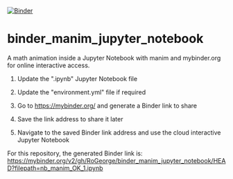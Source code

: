 [![Binder](https://mybinder.org/badge_logo.svg)](https://mybinder.org/v2/gh/RoGeorge/binder_manim_jupyter_notebook/HEAD?filepath=nb_manim_OK_1.ipynb)

# binder_manim_jupyter_notebook
A math animation inside a Jupyter Notebook with manim and mybinder.org for online interactive access.
  
1. Update the ".ipynb" Jupyter Notebook file
2. Update the "environment.yml" file if required
3. Go to https://mybinder.org/ and generate a Binder link to share
4. Save the link address to share it later
  
5. Navigate to the saved Binder link address and use the cloud interactive Jupyter Notebook  
  
For this repository, the generated Binder link is:  
https://mybinder.org/v2/gh/RoGeorge/binder_manim_jupyter_notebook/HEAD?filepath=nb_manim_OK_1.ipynb
